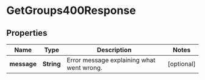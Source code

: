 

# GetGroups400Response


## Properties

| Name | Type | Description | Notes |
|------------ | ------------- | ------------- | -------------|
|**message** | **String** | Error message explaining what went wrong. |  [optional] |



